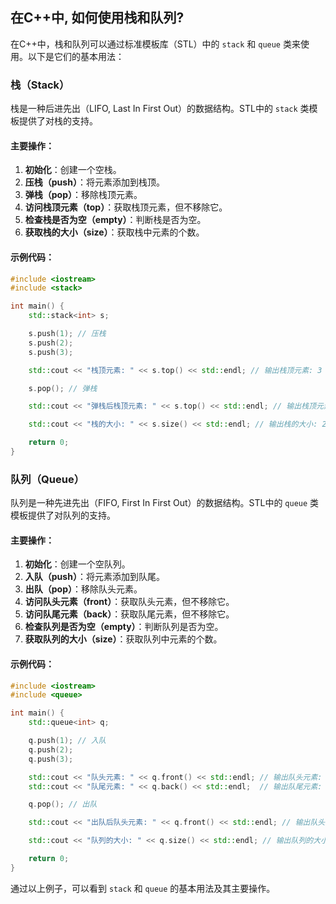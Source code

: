 ## 在C++中, 如何使用栈和队列?

在C++中，栈和队列可以通过标准模板库（STL）中的 `stack` 和 `queue` 类来使用。以下是它们的基本用法：

### 栈（Stack）

栈是一种后进先出（LIFO, Last In First Out）的数据结构。STL中的 `stack` 类模板提供了对栈的支持。

#### 主要操作：

1. **初始化**：创建一个空栈。
2. **压栈（push）**：将元素添加到栈顶。
3. **弹栈（pop）**：移除栈顶元素。
4. **访问栈顶元素（top）**：获取栈顶元素，但不移除它。
5. **检查栈是否为空（empty）**：判断栈是否为空。
6. **获取栈的大小（size）**：获取栈中元素的个数。

#### 示例代码：

```cpp
#include <iostream>
#include <stack>

int main() {
    std::stack<int> s;

    s.push(1); // 压栈
    s.push(2);
    s.push(3);

    std::cout << "栈顶元素: " << s.top() << std::endl; // 输出栈顶元素: 3

    s.pop(); // 弹栈

    std::cout << "弹栈后栈顶元素: " << s.top() << std::endl; // 输出栈顶元素: 2

    std::cout << "栈的大小: " << s.size() << std::endl; // 输出栈的大小: 2

    return 0;
}
```

### 队列（Queue）

队列是一种先进先出（FIFO, First In First Out）的数据结构。STL中的 `queue` 类模板提供了对队列的支持。

#### 主要操作：

1. **初始化**：创建一个空队列。
2. **入队（push）**：将元素添加到队尾。
3. **出队（pop）**：移除队头元素。
4. **访问队头元素（front）**：获取队头元素，但不移除它。
5. **访问队尾元素（back）**：获取队尾元素，但不移除它。
6. **检查队列是否为空（empty）**：判断队列是否为空。
7. **获取队列的大小（size）**：获取队列中元素的个数。

#### 示例代码：

```cpp
#include <iostream>
#include <queue>

int main() {
    std::queue<int> q;

    q.push(1); // 入队
    q.push(2);
    q.push(3);

    std::cout << "队头元素: " << q.front() << std::endl; // 输出队头元素: 1
    std::cout << "队尾元素: " << q.back() << std::endl;  // 输出队尾元素: 3

    q.pop(); // 出队

    std::cout << "出队后队头元素: " << q.front() << std::endl; // 输出队头元素: 2

    std::cout << "队列的大小: " << q.size() << std::endl; // 输出队列的大小: 2

    return 0;
}
```

通过以上例子，可以看到 `stack` 和 `queue` 的基本用法及其主要操作。
